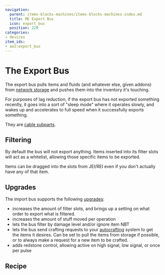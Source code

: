 ```yaml
---
navigation:
  parent: items-blocks-machines/items-blocks-machines-index.md
  title: ME Export Bus
  icon: export_bus
  position: 220
categories:
- devices
item_ids:
- ae2:export_bus
---
```


# The Export Bus

<GameScene zoom="8" background="transparent">
<ImportStructure src="../assets/blocks/export_bus.snbt" />
</GameScene>

The export bus pulls items and fluids (and whatever else, given addons) from [network storage](../ae2-mechanics/import-export-storage.md)
and pushes them into  the inventory it's touching.

For purposes of lag reduction, if the export bus has not exported something recently, it goes into a sort of
"sleep mode" where it operates slowly, and wakes up and accelerates to full speed when it successfully exports something.

They are [cable subparts](../ae2-mechanics/cable-subparts.md).

## Filtering

By default the bus will not export anything. Items inserted into its filter slots will act as a whitelist,
allowing those specific items to be exported.

Items can be dragged into the slots from JEI/REI even if you don't actually have any of that item.

## Upgrades

The import bus supports the following [upgrades](upgrade_cards.md):

*   <ItemLink id="capacity_card" /> increases the amount of filter slots, and brings up a setting on what order to export what is filtered.
*   <ItemLink id="speed_card" /> increases the amount of stuff moved per operation
*   <ItemLink id="fuzzy_card" /> lets the bus filter by damage level and/or ignore item NBT
*   <ItemLink id="crafting_card" /> lets the bus send crafting requests to your [autocrafting](../ae2-mechanics/autocrafting.md)
    system to get the items it desires. Can be set to pull the items from storage if possible, or to always make a request
    for a new item to be crafted.
*   <ItemLink id="redstone_card" /> adds redstone control, allowing active on high signal, low signal, or once per pulse

## Recipe

<RecipeFor id="import_bus" />
